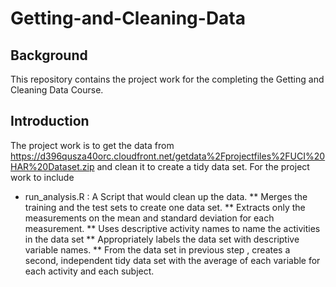 # Getting-and-Cleaning-Data
## Background
This repository contains the project work for the completing the Getting and Cleaning Data Course.
## Introduction
The project work is to get the data from https://d396qusza40orc.cloudfront.net/getdata%2Fprojectfiles%2FUCI%20HAR%20Dataset.zip and clean it to create a tidy data set. For the project work to include
* run_analysis.R : A Script that would clean up the data.
** Merges the training and the test sets to create one data set.
** Extracts only the measurements on the mean and standard deviation for each measurement. 
** Uses descriptive activity names to name the activities in the data set
** Appropriately labels the data set with descriptive variable names. 
** From the data set in previous step , creates a second, independent tidy data set with the average of each variable for each activity and each subject.


 
